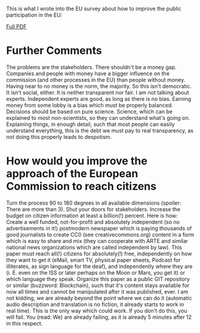 This is what I wrote into the EU survey about how to improve the public participation in the EU:

[Full PDF](tino-eu-survey-1.pdf)

# Further Comments

The problems are the stakeholders.  There shouldn't be a money gap.  Companies and people with money have a bigger influence on the commission (and other processes in the EU) than people without money.  Having near to no money is the norm, the majority.  So this isn't democratic.  It isn't social, either.  It is neither transparent nor fair.  I am not talking about experts.  Independent experts are good, as long as there is no bias.  Earning money from some lobby is a bias which must be properly balanced.  Decisions should be based on pure science.  Science, which can be explained to most non-scientists, so they can understand what's going on.  Explaining things, in enough detail, such that most people can easily understand everything, this is the debt we must pay to real transparency, as not doing this properly leads to despotism.

# How would you improve the approach of the European Commission to reach citizens

Turn the process 90 to 180 degrees in all available dimensions (spoiler: There are more than 3).  Shut your doors for stakeholders.  Increase the budget on citizen information at least a billion(!) percent.  Here is how:  Create a well funded, not-for-profit and absolutely independent (so no advertisements in it!) postmodern newspaper which is paying thousands of good journalists to create CC0 (see creativecommons.org) content in a form which is easy to share and mix (they can cooperate with ARTE and similar national news organizations which are called independent by law).  This paper must reach all(!) citizens for absolutely(!) free, independently on how they want to get it (eMail, smart TV, physical paper sheets, Podcast for illiterates, as sign language for the deaf), and independently where they are (i. E. even on the ISS or later perhaps on the Moon or Mars, you get it) or which language they speak.  Organize this paper as a public GIT repository or similar (buzzword: Blockchain), such that it's content stays available for now all times and cannot be manipulated after it was published, ever.  I am not kidding, we are already beyond the point where we can do it (automatic audio description and translation is no fiction, it already starts to work in real time).  This is the only way which could work.  If you don't do this, you will fail.  You (read: We)  are already failing, as it is already 5 minutes after 12 in this respect.
